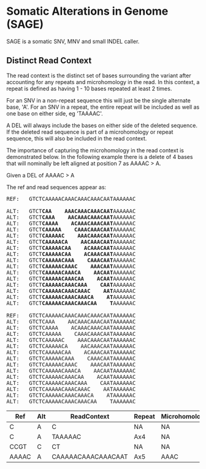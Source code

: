 
# Somatic Alterations in Genome (SAGE)
SAGE is a somatic SNV, MNV and small INDEL caller.


## Distinct Read Context

The read context is the distinct set of bases surrounding the variant after accounting for any repeats and microhomology in the read. 
In this context, a repeat is defined as having 1 - 10 bases repeated at least 2 times. 

For an SNV in a non-repeat sequence this will just be the single alternate base, 'A'. 
For an SNV in a repeat, the entire repeat will be included as well as one base on either side, eg 'TAAAAC'.

A DEL will always include the bases on either side of the deleted sequence. 
If the deleted read sequence is part of a microhomology or repeat sequence, this will also be included in the read context.


The importance of capturing the microhomology in the read context is demonstrated below. 
In the following example there is a delete of 4 bases that will nominally be left aligned at position 7 as AAAAC > A. 
     

Given a DEL of AAAAC > A

The ref and read sequences appear as:

<pre>
REF:   GTCTCAAAAACAAACAAACAAACAATAAAAAAC 

ALT:   GTCT<b>CAA    AAACAAACAAACAAT</b>AAAAAAC
ALT:   GTCT<b>CAAA    AACAAACAAACAAT</b>AAAAAAC
ALT:   GTCT<b>CAAAA    ACAAACAAACAAT</b>AAAAAAC
ALT:   GTCT<b>CAAAAA    CAAACAAACAAT</b>AAAAAAC
ALT:   GTCT<b>CAAAAAC    AAACAAACAAT</b>AAAAAAC
ALT:   GTCT<b>CAAAAACA    AACAAACAAT</b>AAAAAAC
ALT:   GTCT<b>CAAAAACAA    ACAAACAAT</b>AAAAAAC
ALT:   GTCT<b>CAAAAACAA    ACAAACAAT</b>AAAAAAC
ALT:   GTCT<b>CAAAAACAAA    CAAACAAT</b>AAAAAAC
ALT:   GTCT<b>CAAAAACAAAC    AAACAAT</b>AAAAAAC
ALT:   GTCT<b>CAAAAACAAACA    AACAAT</b>AAAAAAC
ALT:   GTCT<b>CAAAAACAAACAA    ACAAT</b>AAAAAAC
ALT:   GTCT<b>CAAAAACAAACAAA    CAAT</b>AAAAAAC
ALT:   GTCT<b>CAAAAACAAACAAAC    AAT</b>AAAAAAC
ALT:   GTCT<b>CAAAAACAAACAAACA    AT</b>AAAAAAC
ALT:   GTCT<b>CAAAAACAAACAAACAA    T</b>AAAAAAC

REF:   GTCTCAAAAACAAACAAACAAACAATAAAAAAC 
ALT:   GTCTCAAA    AACAAACAAACAATAAAAAAC
ALT:   GTCTCAAAA    ACAAACAAACAATAAAAAAC
ALT:   GTCTCAAAAA    CAAACAAACAATAAAAAAC
ALT:   GTCTCAAAAAC    AAACAAACAATAAAAAAC
ALT:   GTCTCAAAAACA    AACAAACAATAAAAAAC
ALT:   GTCTCAAAAACAA    ACAAACAATAAAAAAC
ALT:   GTCTCAAAAACAAA    CAAACAATAAAAAAC
ALT:   GTCTCAAAAACAAAC    AAACAATAAAAAAC
ALT:   GTCTCAAAAACAAACA    AACAATAAAAAAC
ALT:   GTCTCAAAAACAAACAA    ACAATAAAAAAC
ALT:   GTCTCAAAAACAAACAAA    CAATAAAAAAC
ALT:   GTCTCAAAAACAAACAAAC    AATAAAAAAC
ALT:   GTCTCAAAAACAAACAAACA    ATAAAAAAC
ALT:   GTCTCAAAAACAAACAAACAA    TAAAAAAC
</pre>






Ref | Alt | ReadContext | Repeat | Microhomology
------------ | -------------| -------------| -------------| -------------
 C | A | C | NA | NA
 C | A | TAAAAAC | Ax4 | NA
 CCGT | C | CT | NA | NA
 AAAAC | A | CAAAAACAAACAAACAAT | Ax5 | AAAC
 